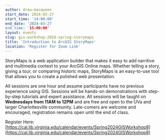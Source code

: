 ```yaml
---
author: drew-macqueen
start_date: 2024-03-27
start_time: '14:00:00'
end_date: '2024-03-27
end_time: '15:00:00'
layout: events
slug: gis-workshop-2024-spring-storymaps
title: 'Introduction to ArcGIS StoryMaps'
location: 'Register for Zoom Link'
---
```


StoryMaps is a web application builder that makes it easy to add narritive and multimedia context to your ArcGIS Online maps.  Whether telling a story, giving a tour, or comparing historic maps, StoryMaps is an easy-to-use tool that allows you to create a polished web presentation.

All sessions are one hour and assume participants have no previous experience using GIS.  Sessions will be hands-on demonstrations with step-by-step tutorials and expert assistance.  All sessions will be taught on **Wednesdays from 11AM to 12PM** and are free and open to the UVa and larger Charlottesville community. Late-comers are welcome and encouraged, registration remains open until the end of class.

Register Here: [https://cal.lib.virginia.edu/calendar/events/Spring2024GISWorkshop8](https://cal.lib.virginia.edu/calendar/events/Spring2024GISWorkshop8)